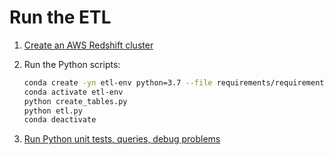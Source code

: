 # Run the ETL

1. [Create an AWS Redshift cluster](docs/aws_redshift.md)
1. Run the Python scripts:

   ```bash
   conda create -yn etl-env python=3.7 --file requirements/requirements.txt
   conda activate etl-env
   python create_tables.py
   python etl.py
   conda deactivate
   ```

1. [Run Python unit tests, queries, debug problems](docs/tests_debug.md)

